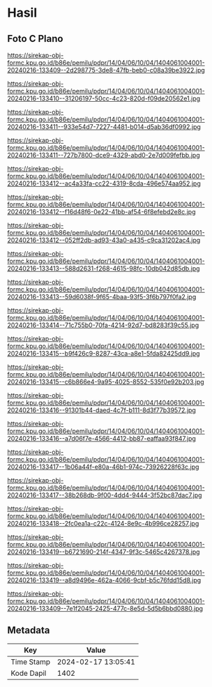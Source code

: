 # Hasil

## Foto C Plano

https://sirekap-obj-formc.kpu.go.id/b86e/pemilu/pdpr/14/04/06/10/04/1404061004001-20240216-133409--2d298775-3de8-47fb-beb0-c08a39be3922.jpg

https://sirekap-obj-formc.kpu.go.id/b86e/pemilu/pdpr/14/04/06/10/04/1404061004001-20240216-133410--31206197-50cc-4c23-820d-f09de20562e1.jpg

https://sirekap-obj-formc.kpu.go.id/b86e/pemilu/pdpr/14/04/06/10/04/1404061004001-20240216-133411--933e54d7-7227-4481-b014-d5ab36df0992.jpg

https://sirekap-obj-formc.kpu.go.id/b86e/pemilu/pdpr/14/04/06/10/04/1404061004001-20240216-133411--727b7800-dce9-4329-abd0-2e7d009fefbb.jpg

https://sirekap-obj-formc.kpu.go.id/b86e/pemilu/pdpr/14/04/06/10/04/1404061004001-20240216-133412--ac4a33fa-cc22-4319-8cda-496e574aa952.jpg

https://sirekap-obj-formc.kpu.go.id/b86e/pemilu/pdpr/14/04/06/10/04/1404061004001-20240216-133412--f16d48f6-0e22-41bb-af54-6f8efebd2e8c.jpg

https://sirekap-obj-formc.kpu.go.id/b86e/pemilu/pdpr/14/04/06/10/04/1404061004001-20240216-133412--052ff2db-ad93-43a0-a435-c9ca31202ac4.jpg

https://sirekap-obj-formc.kpu.go.id/b86e/pemilu/pdpr/14/04/06/10/04/1404061004001-20240216-133413--588d2631-f268-4615-98fc-10db042d85db.jpg

https://sirekap-obj-formc.kpu.go.id/b86e/pemilu/pdpr/14/04/06/10/04/1404061004001-20240216-133413--59d6038f-9f65-4baa-93f5-3f6b797f0fa2.jpg

https://sirekap-obj-formc.kpu.go.id/b86e/pemilu/pdpr/14/04/06/10/04/1404061004001-20240216-133414--71c755b0-70fa-4214-92d7-bd8283f39c55.jpg

https://sirekap-obj-formc.kpu.go.id/b86e/pemilu/pdpr/14/04/06/10/04/1404061004001-20240216-133415--b9f426c9-8287-43ca-a8e1-5fda82425dd9.jpg

https://sirekap-obj-formc.kpu.go.id/b86e/pemilu/pdpr/14/04/06/10/04/1404061004001-20240216-133415--c6b866e4-9a95-4025-8552-535f0e92b203.jpg

https://sirekap-obj-formc.kpu.go.id/b86e/pemilu/pdpr/14/04/06/10/04/1404061004001-20240216-133416--91301b44-daed-4c7f-b111-8d3f77b39572.jpg

https://sirekap-obj-formc.kpu.go.id/b86e/pemilu/pdpr/14/04/06/10/04/1404061004001-20240216-133416--a7d06f7e-4566-4412-bb87-eaffaa93f847.jpg

https://sirekap-obj-formc.kpu.go.id/b86e/pemilu/pdpr/14/04/06/10/04/1404061004001-20240216-133417--1b06a44f-e80a-46b1-974c-73926228f63c.jpg

https://sirekap-obj-formc.kpu.go.id/b86e/pemilu/pdpr/14/04/06/10/04/1404061004001-20240216-133417--38b268db-9f00-4dd4-9444-3f52bc87dac7.jpg

https://sirekap-obj-formc.kpu.go.id/b86e/pemilu/pdpr/14/04/06/10/04/1404061004001-20240216-133418--2fc0ea1a-c22c-4124-8e9c-4b996ce28257.jpg

https://sirekap-obj-formc.kpu.go.id/b86e/pemilu/pdpr/14/04/06/10/04/1404061004001-20240216-133419--b6721690-214f-4347-9f3c-5465c4267378.jpg

https://sirekap-obj-formc.kpu.go.id/b86e/pemilu/pdpr/14/04/06/10/04/1404061004001-20240216-133419--a8d9496e-462a-4066-9cbf-b5c76fdd15d8.jpg

https://sirekap-obj-formc.kpu.go.id/b86e/pemilu/pdpr/14/04/06/10/04/1404061004001-20240216-133409--7e1f2045-2425-477c-8e5d-5d5b6bbd0880.jpg


## Metadata

| Key        | Value               |
| ---------- | ------------------- |
| Time Stamp | 2024-02-17 13:05:41 |
| Kode Dapil | 1402                |



